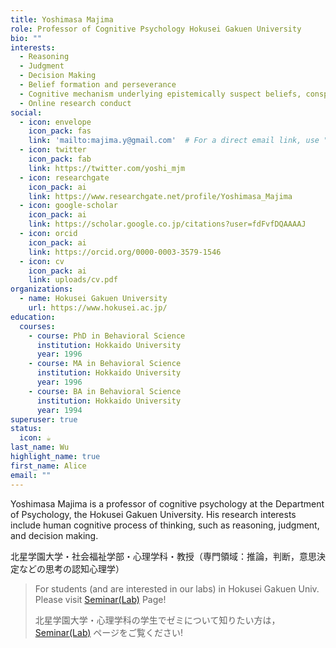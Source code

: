 ```yaml
---
title: Yoshimasa Majima
role: Professor of Cognitive Psychology Hokusei Gakuen University
bio: ""
interests:
  - Reasoning
  - Judgment
  - Decision Making
  - Belief formation and perseverance
  - Cognitive mechanism underlying epistemically suspect beliefs, conspiracy theory and fake news
  - Online research conduct
social:
  - icon: envelope
    icon_pack: fas
    link: 'mailto:majima.y@gmail.com'  # For a direct email link, use "mailto:test@example.org".
  - icon: twitter
    icon_pack: fab
    link: https://twitter.com/yoshi_mjm
  - icon: researchgate
    icon_pack: ai
    link: https://www.researchgate.net/profile/Yoshimasa_Majima
  - icon: google-scholar
    icon_pack: ai
    link: https://scholar.google.co.jp/citations?user=fdFvfDQAAAAJ
  - icon: orcid
    icon_pack: ai
    link: https://orcid.org/0000-0003-3579-1546
  - icon: cv
    icon_pack: ai
    link: uploads/cv.pdf
organizations:
  - name: Hokusei Gakuen University
    url: https://www.hokusei.ac.jp/
education:
  courses:
    - course: PhD in Behavioral Science
      institution: Hokkaido University
      year: 1996
    - course: MA in Behavioral Science
      institution: Hokkaido University
      year: 1996
    - course: BA in Behavioral Science
      institution: Hokkaido University
      year: 1994
superuser: true
status:
  icon: ☕️
last_name: Wu
highlight_name: true
first_name: Alice
email: ""
---
```

Yoshimasa Majima is a professor of cognitive psychology at the Department of Psychology, the Hokusei Gakuen University. His research interests include human cognitive process of thinking, such as reasoning, judgment, and decision making. 

北星学園大学・社会福祉学部・心理学科・教授（専門領域：推論，判断，意思決定などの思考の認知心理学）

> For students (and are interested in our labs) in Hokusei Gakuen Univ. Please visit [Seminar(Lab)](lab/) Page!
> 
> 北星学園大学・心理学科の学生でゼミについて知りたい方は，[Seminar(Lab)](lab/) ページをご覧ください!